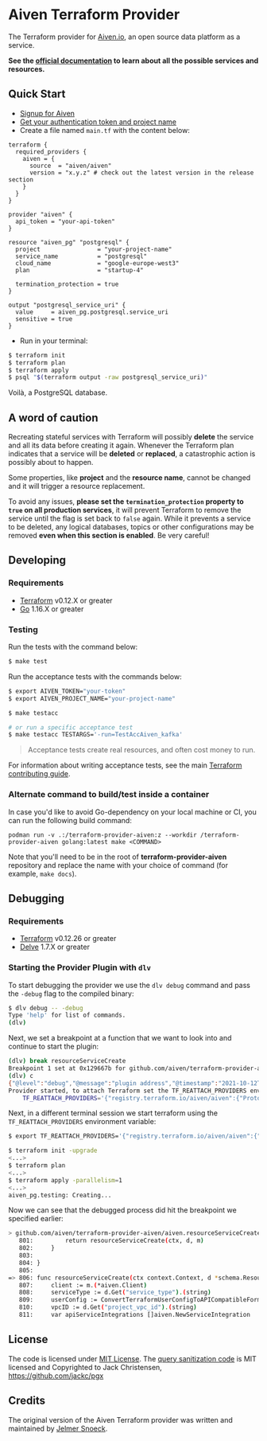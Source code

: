 # Aiven Terraform Provider
The Terraform provider for [Aiven.io](https://aiven.io/), an open source data platform as a service. 

**See the [official documentation](https://registry.terraform.io/providers/aiven/aiven/latest/docs) to learn about all the possible services and resources.**

## Quick Start
- [Signup for Aiven](https://console.aiven.io/signup?utm_source=github&utm_medium=organic&utm_campaign=terraform&utm_content=signup)
- [Get your authentication token and project name](https://help.aiven.io/en/articles/2059201-authentication-tokens)
- Create a file named `main.tf` with the content below:
```hcl
terraform {
  required_providers {
    aiven = {
      source  = "aiven/aiven"
      version = "x.y.z" # check out the latest version in the release section
    }
  }
}

provider "aiven" {
  api_token = "your-api-token"
}

resource "aiven_pg" "postgresql" {
  project                = "your-project-name"
  service_name           = "postgresql"
  cloud_name             = "google-europe-west3"
  plan                   = "startup-4"

  termination_protection = true
}

output "postgresql_service_uri" {
  value     = aiven_pg.postgresql.service_uri
  sensitive = true
}
```

- Run in your terminal:
```bash
$ terraform init
$ terraform plan
$ terraform apply
$ psql "$(terraform output -raw postgresql_service_uri)"
```

Voilà, a PostgreSQL database.

## A word of caution
Recreating stateful services with Terraform will possibly **delete** the service and all its data before creating it again. Whenever the Terraform plan indicates that a service will be **deleted** or **replaced**, a catastrophic action is possibly about to happen.

Some properties, like **project** and the **resource name**, cannot be changed and it will trigger a resource replacement.

To avoid any issues, **please set the `termination_protection` property to `true` on all production services**, it will prevent Terraform to remove the service until the flag is set back to `false` again. While it prevents a service to be deleted, any logical databases, topics or other configurations may be removed **even when this section is enabled**. Be very careful! 

## Developing

### Requirements
- [Terraform](https://www.terraform.io/downloads.html) v0.12.X or greater
- [Go](https://golang.org/doc/install) 1.16.X or greater

### Testing
Run the tests with the command below:
```bash
$ make test
```

Run the acceptance tests with the commands below:
```bash
$ export AIVEN_TOKEN="your-token"
$ export AIVEN_PROJECT_NAME="your-project-name"

$ make testacc

# or run a specific acceptance test
$ make testacc TESTARGS='-run=TestAccAiven_kafka'
```

> Acceptance tests create real resources, and often cost money to run.

For information about writing acceptance tests, see the main [Terraform contributing guide](https://www.terraform.io/docs/extend/testing/acceptance-tests/index.html).

### Alternate command to build/test inside a container

In case you'd like to avoid Go-dependency on your local machine or CI, you can run the following build command:

```
podman run -v .:/terraform-provider-aiven:z --workdir /terraform-provider-aiven golang:latest make <COMMAND>
```

Note that you'll need to be in the root of **terraform-provider-aiven** repository and replace the <COMMAND> name with your choice of command (for example, ``make docs``).

## Debugging

### Requirements
- [Terraform](https://www.terraform.io/downloads.html) v0.12.26 or greater
- [Delve](https://github.com/go-delve/delve/tree/master/Documentation/installation) 1.7.X or greater

### Starting the Provider Plugin with `dlv`

To start debugging the provider we use the `dlv debug` command and pass the `-debug` flag to the compiled binary:

```bash
$ dlv debug -- -debug
Type 'help' for list of commands.
(dlv)
```

Next, we set a breakpoint at a function that we want to look into and continue to start the plugin:

```bash
(dlv) break resourceServiceCreate
Breakpoint 1 set at 0x129667b for github.com/aiven/terraform-provider-aiven/aiven.resourceServiceCreate() ./aiven/resource_service.go:806
(dlv) c
{"@level":"debug","@message":"plugin address","@timestamp":"2021-10-12T16:36:45.528158+02:00","address":"/tmp/plugin252726151","network":"unix"}
Provider started, to attach Terraform set the TF_REATTACH_PROVIDERS env var:
    TF_REATTACH_PROVIDERS='{"registry.terraform.io/aiven/aiven":{"Protocol":"grpc","ProtocolVersion":5,"Pid":3153652,"Test":true,"Addr":{"Network":"unix","String":"/tmp/plugin252726151"}}}'
```

Next, in a different terminal session we start terraform using the `TF_REATTACH_PROVIDERS` environment variable:

```bash
$ export TF_REATTACH_PROVIDERS='{"registry.terraform.io/aiven/aiven":{"Protocol":"grpc","ProtocolVersion":5,"Pid":3153652,"Test":true,"Addr":{"Network":"unix","String":"/tmp/plugin252726151"}}}'

$ terraform init -upgrade
<...>
$ terraform plan
<...>
$ terraform apply -parallelism=1
<...>
aiven_pg.testing: Creating...
```

Now we can see that the debugged process did hit the breakpoint we specified earlier:

```bash
> github.com/aiven/terraform-provider-aiven/aiven.resourceServiceCreate() ./aiven/resource_service.go:806 (hits goroutine(326):1 total:1) (PC: 0x129667b)
   801:			return resourceServiceCreate(ctx, d, m)
   802:		}
   803:	
   804:	}
   805:	
=> 806:	func resourceServiceCreate(ctx context.Context, d *schema.ResourceData, m interface{}) diag.Diagnostics {
   807:		client := m.(*aiven.Client)
   808:		serviceType := d.Get("service_type").(string)
   809:		userConfig := ConvertTerraformUserConfigToAPICompatibleFormat("service", serviceType, true, d)
   810:		vpcID := d.Get("project_vpc_id").(string)
   811:		var apiServiceIntegrations []aiven.NewServiceIntegration
```

## License
The code is licensed under [MIT License](LICENSE). The [query sanitization code](aiven/internal/services/clickhouse/chsql/sanitize) is MIT licensed and Copyrighted to Jack Christensen, https://github.com/jackc/pgx

## Credits

The original version of the Aiven Terraform provider was written and maintained by [Jelmer Snoeck](https://github.com/jelmersnoeck).
